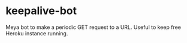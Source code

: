 # keepalive-bot
Meya bot to make a periodic GET request to a URL. Useful to keep free Heroku instance running.
